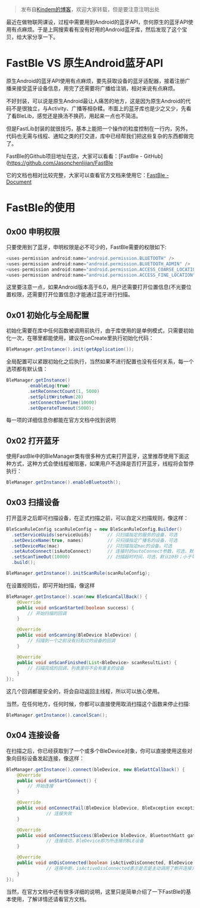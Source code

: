 > 发布自[Kindem的博客](http://www.kindemh.cn/)，欢迎大家转载，但是要注意注明出处

最近在做物联网课设，过程中需要用到Android的蓝牙API，奈何原生的蓝牙API使用有点麻烦。于是上网搜索看有没有好用的Android蓝牙库，然后发现了这个宝贝，给大家分享一下。

# FastBle VS 原生Android蓝牙API
原生Android的蓝牙API使用有点麻烦，要先获取设备的蓝牙适配器，接着注册广播来接受蓝牙设备信息，用完了还需要将广播给注销，相对来说有点麻烦。

不好封装，可以说是原生Android最让人痛苦的地方，这是因为原生Android的代码不是很独立，与Activity、广播等相杂糅。市面上的蓝牙库也是少之又少，先看了看BleLib，感觉还是换汤不换药，用起来一点也不简洁。

但是FastLib封装的就很技巧，基本上能把一个操作的粒度控制在一行内，另外，代码也无需与线程、通知之类的打交道，库中已经帮我们把这些复杂的东西都做完了。

FastBle的Github项目地址在这，大家可以看看：[FastBle - GitHub](https://github.com/Jasonchenlijian/FastBle

它的文档也相对比较完整，大家可以查看官方文档来使用它：[FastBle - Document](https://github.com/Jasonchenlijian/FastBle/wiki)

# FastBle的使用
## 0x00 申明权限
只要使用到了蓝牙，申明权限是必不可少的，FastBle需要的权限如下:
```java
<uses-permission android:name="android.permission.BLUETOOTH" />
<uses-permission android:name="android.permission.BLUETOOTH_ADMIN" />
<uses-permission android:name="android.permission.ACCESS_COARSE_LOCATION" />
<uses-permission android:name="android.permission.ACCESS_FINE_LOCATION" />
```

这里要注意一点，如果Android版本高于6.0，用户还需要打开位置信息(不光要位置权限，还需要打开位置信息)才能通过蓝牙进行扫描。

## 0x01 初始化与全局配置
初始化需要在库中任何函数被调用前执行，由于库使用的是单例模式，只需要初始化一次，在哪里都能使用，建议在onCreate里执行初始化代码：
```java
BleManager.getInstance().init(getApplication());
```

全局配置可以紧跟初始化之后执行，当然如果不进行配置也没有任何关系，每一个选项都有默认值：
```java
BleManager.getInstance()
        .enableLog(true)
        .setReConnectCount(1, 5000)
        .setSplitWriteNum(20)
        .setConnectOverTime(10000)
        .setOperateTimeout(5000);
```
每一项的详细信息你都能在官方文档中找到说明

## 0x02 打开蓝牙
使用FastBle中的BleManager类有很多种方式来打开蓝牙，这里推荐使用下面这种方式，这种方式会使线程被阻塞，如果用户不选择是否打开蓝牙，线程将会暂停执行：
```java
BleManager.getInstance().enableBluetooth();
```

## 0x03 扫描设备
打开蓝牙之后即可扫描设备，在正式扫描之前，可以自定义扫描规则，像这样：
```java
BleScanRuleConfig scanRuleConfig = new BleScanRuleConfig.Builder()
  .setServiceUuids(serviceUuids)      // 只扫描指定的服务的设备，可选
  .setDeviceName(true, names)         // 只扫描指定广播名的设备，可选
  .setDeviceMac(mac)                  // 只扫描指定mac的设备，可选
  .setAutoConnect(isAutoConnect)      // 连接时的autoConnect参数，可选，默认false
  .setScanTimeOut(10000)              // 扫描超时时间，可选，默认10秒；小于等于0表示不限制扫描时间
  .build();

BleManager.getInstance().initScanRule(scanRuleConfig);
```

在设置规则后，即可开始扫描，像这样
```java
BleManager.getInstance().scan(new BleScanCallBack() {
    @Override
    public void onScanStarted(boolean success) {
        // 开始扫描的回调
    }

    @Override
    public void onScanning(BleDevice bleDevice) {
        // 扫描到一个之前没有扫到过的设备的回调
    }

    @Override
    public void onScanFinished(List<BleDevice> scanResultList) {
        // 扫描完成的回调，列表里将不会有重复的设备
    }
});
```
这几个回调都是安全的，将会自动返回主线程，所以可以放心使用。

当然，在任何地方，任何时候，你都可以直接使用取消扫描这个函数来停止扫描:
```java
BleManager.getInstance().cancelScan();
```

## 0x04 连接设备
在扫描之后，你已经获取到了一个或多个BleDevice对象，你可以直接使用这些对象向目标设备发起连接，像这样：
```java
BleManager.getInstance().connect(bleDevice, new BleGattCallback() {
    @Override
    public void onStartConnect() {
        // 开始连接
    }

    @Override
    public void onConnectFail(BleDevice bleDevice, BleException exception) {
			   // 连接失败
    }

    @Override
    public void onConnectSuccess(BleDevice bleDevice, BluetoothGatt gatt, int status) {
			   // 连接成功，BleDevice即为所连接的BLE设备
    }

    @Override
    public void onDisConnected(boolean isActiveDisConnected, BleDevice bleDevice, BluetoothGatt gatt, int status) {
			   // 连接中断，isActiveDisConnected表示是否是主动调用了断开连接方法
    }
});
```

当然，在官方文档中还有很多详细的说明，这里只是简单介绍了一下FastBle的基本使用，了解详情还请看官方文档。
